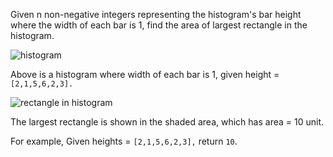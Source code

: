 Given n non-negative integers representing the histogram's bar height where the width of each bar is 1, find the area of largest rectangle in the histogram.

![histogram](http://www.leetcode.com/wp-content/uploads/2012/04/histogram.png)

Above is a histogram where width of each bar is 1, given height = `[2,1,5,6,2,3].`

![rectangle in histogram](http://www.leetcode.com/wp-content/uploads/2012/04/histogram_area.png)

The largest rectangle is shown in the shaded area, which has area = 10 unit.

For example,
Given heights =	`[2,1,5,6,2,3],`
return `10`.

